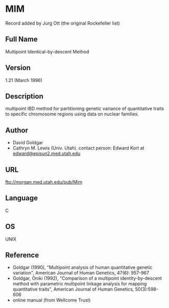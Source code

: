 # MIM
Record added by Jurg Ott (the original Rockefeller list)

## Full Name
Multipoint Identical-by-descent Method

## Version
1.21 (March 1996)

## Description
multipoint IBD method for partitioning genetic variance of quantitative traits to specific chromosome regions using data on nuclear families.

## Author
* David Goldgar
* Cathryn M. Lewis (Univ. Utah). contact person: Edward Kort at edward@episun2.med.utah.edu

## URL
ftp://morgan.med.utah.edu/pub/Mim

## Language
C

## OS
UNIX

## Reference
* Goldgar (1990), "Multipoint analysis of human quantitative genetic variation", American Journal of Human Genetics, 47(6): 957-967
* Goldgar, Oniki (1992), "Comparison of a multipoint identity-by-descent method with parametric multipoint linkage analysis for mapping quantitative traits", American Journal of Human Genetics, 50(3):598-606
* online manual (from Wellcome Trust)